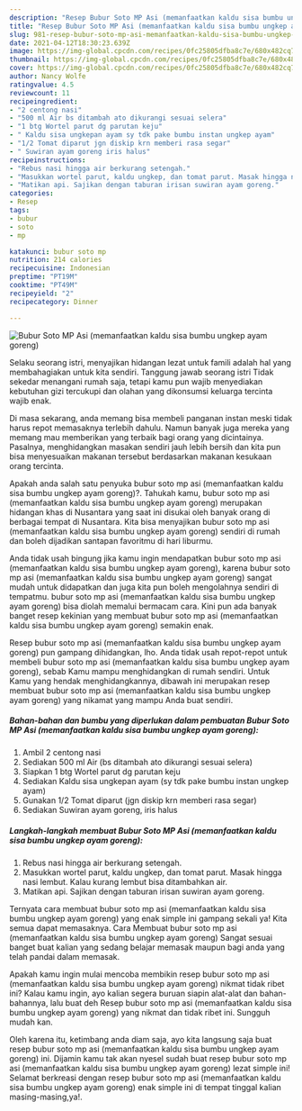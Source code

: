 ```yaml
---
description: "Resep Bubur Soto MP Asi (memanfaatkan kaldu sisa bumbu ungkep ayam goreng) Sederhana Untuk Jualan"
title: "Resep Bubur Soto MP Asi (memanfaatkan kaldu sisa bumbu ungkep ayam goreng) Sederhana Untuk Jualan"
slug: 981-resep-bubur-soto-mp-asi-memanfaatkan-kaldu-sisa-bumbu-ungkep-ayam-goreng-sederhana-untuk-jualan
date: 2021-04-12T18:30:23.639Z
image: https://img-global.cpcdn.com/recipes/0fc25805dfba8c7e/680x482cq70/bubur-soto-mp-asi-memanfaatkan-kaldu-sisa-bumbu-ungkep-ayam-goreng-foto-resep-utama.jpg
thumbnail: https://img-global.cpcdn.com/recipes/0fc25805dfba8c7e/680x482cq70/bubur-soto-mp-asi-memanfaatkan-kaldu-sisa-bumbu-ungkep-ayam-goreng-foto-resep-utama.jpg
cover: https://img-global.cpcdn.com/recipes/0fc25805dfba8c7e/680x482cq70/bubur-soto-mp-asi-memanfaatkan-kaldu-sisa-bumbu-ungkep-ayam-goreng-foto-resep-utama.jpg
author: Nancy Wolfe
ratingvalue: 4.5
reviewcount: 11
recipeingredient:
- "2 centong nasi"
- "500 ml Air bs ditambah ato dikurangi sesuai selera"
- "1 btg Wortel parut dg parutan keju"
- " Kaldu sisa ungkepan ayam sy tdk pake bumbu instan ungkep ayam"
- "1/2 Tomat diparut jgn diskip krn memberi rasa segar"
- " Suwiran ayam goreng iris halus"
recipeinstructions:
- "Rebus nasi hingga air berkurang setengah."
- "Masukkan wortel parut, kaldu ungkep, dan tomat parut. Masak hingga nasi lembut. Kalau kurang lembut bisa ditambahkan air."
- "Matikan api. Sajikan dengan taburan irisan suwiran ayam goreng."
categories:
- Resep
tags:
- bubur
- soto
- mp

katakunci: bubur soto mp 
nutrition: 214 calories
recipecuisine: Indonesian
preptime: "PT19M"
cooktime: "PT49M"
recipeyield: "2"
recipecategory: Dinner

---
```



![Bubur Soto MP Asi (memanfaatkan kaldu sisa bumbu ungkep ayam goreng)](https://img-global.cpcdn.com/recipes/0fc25805dfba8c7e/680x482cq70/bubur-soto-mp-asi-memanfaatkan-kaldu-sisa-bumbu-ungkep-ayam-goreng-foto-resep-utama.jpg)

Selaku seorang istri, menyajikan hidangan lezat untuk famili adalah hal yang membahagiakan untuk kita sendiri. Tanggung jawab seorang istri Tidak sekedar menangani rumah saja, tetapi kamu pun wajib menyediakan kebutuhan gizi tercukupi dan olahan yang dikonsumsi keluarga tercinta wajib enak.

Di masa  sekarang, anda memang bisa membeli panganan instan meski tidak harus repot memasaknya terlebih dahulu. Namun banyak juga mereka yang memang mau memberikan yang terbaik bagi orang yang dicintainya. Pasalnya, menghidangkan masakan sendiri jauh lebih bersih dan kita pun bisa menyesuaikan makanan tersebut berdasarkan makanan kesukaan orang tercinta. 



Apakah anda salah satu penyuka bubur soto mp asi (memanfaatkan kaldu sisa bumbu ungkep ayam goreng)?. Tahukah kamu, bubur soto mp asi (memanfaatkan kaldu sisa bumbu ungkep ayam goreng) merupakan hidangan khas di Nusantara yang saat ini disukai oleh banyak orang di berbagai tempat di Nusantara. Kita bisa menyajikan bubur soto mp asi (memanfaatkan kaldu sisa bumbu ungkep ayam goreng) sendiri di rumah dan boleh dijadikan santapan favoritmu di hari liburmu.

Anda tidak usah bingung jika kamu ingin mendapatkan bubur soto mp asi (memanfaatkan kaldu sisa bumbu ungkep ayam goreng), karena bubur soto mp asi (memanfaatkan kaldu sisa bumbu ungkep ayam goreng) sangat mudah untuk didapatkan dan juga kita pun boleh mengolahnya sendiri di tempatmu. bubur soto mp asi (memanfaatkan kaldu sisa bumbu ungkep ayam goreng) bisa diolah memalui bermacam cara. Kini pun ada banyak banget resep kekinian yang membuat bubur soto mp asi (memanfaatkan kaldu sisa bumbu ungkep ayam goreng) semakin enak.

Resep bubur soto mp asi (memanfaatkan kaldu sisa bumbu ungkep ayam goreng) pun gampang dihidangkan, lho. Anda tidak usah repot-repot untuk membeli bubur soto mp asi (memanfaatkan kaldu sisa bumbu ungkep ayam goreng), sebab Kamu mampu menghidangkan di rumah sendiri. Untuk Kamu yang hendak menghidangkannya, dibawah ini merupakan resep membuat bubur soto mp asi (memanfaatkan kaldu sisa bumbu ungkep ayam goreng) yang nikamat yang mampu Anda buat sendiri.

<!--inarticleads1-->

##### Bahan-bahan dan bumbu yang diperlukan dalam pembuatan Bubur Soto MP Asi (memanfaatkan kaldu sisa bumbu ungkep ayam goreng):

1. Ambil 2 centong nasi
1. Sediakan 500 ml Air (bs ditambah ato dikurangi sesuai selera)
1. Siapkan 1 btg Wortel parut dg parutan keju
1. Sediakan  Kaldu sisa ungkepan ayam (sy tdk pake bumbu instan ungkep ayam)
1. Gunakan 1/2 Tomat diparut (jgn diskip krn memberi rasa segar)
1. Sediakan  Suwiran ayam goreng, iris halus




<!--inarticleads2-->

##### Langkah-langkah membuat Bubur Soto MP Asi (memanfaatkan kaldu sisa bumbu ungkep ayam goreng):

1. Rebus nasi hingga air berkurang setengah.
1. Masukkan wortel parut, kaldu ungkep, dan tomat parut. Masak hingga nasi lembut. Kalau kurang lembut bisa ditambahkan air.
1. Matikan api. Sajikan dengan taburan irisan suwiran ayam goreng.




Ternyata cara membuat bubur soto mp asi (memanfaatkan kaldu sisa bumbu ungkep ayam goreng) yang enak simple ini gampang sekali ya! Kita semua dapat memasaknya. Cara Membuat bubur soto mp asi (memanfaatkan kaldu sisa bumbu ungkep ayam goreng) Sangat sesuai banget buat kalian yang sedang belajar memasak maupun bagi anda yang telah pandai dalam memasak.

Apakah kamu ingin mulai mencoba membikin resep bubur soto mp asi (memanfaatkan kaldu sisa bumbu ungkep ayam goreng) nikmat tidak ribet ini? Kalau kamu ingin, ayo kalian segera buruan siapin alat-alat dan bahan-bahannya, lalu buat deh Resep bubur soto mp asi (memanfaatkan kaldu sisa bumbu ungkep ayam goreng) yang nikmat dan tidak ribet ini. Sungguh mudah kan. 

Oleh karena itu, ketimbang anda diam saja, ayo kita langsung saja buat resep bubur soto mp asi (memanfaatkan kaldu sisa bumbu ungkep ayam goreng) ini. Dijamin kamu tak akan nyesel sudah buat resep bubur soto mp asi (memanfaatkan kaldu sisa bumbu ungkep ayam goreng) lezat simple ini! Selamat berkreasi dengan resep bubur soto mp asi (memanfaatkan kaldu sisa bumbu ungkep ayam goreng) enak simple ini di tempat tinggal kalian masing-masing,ya!.

